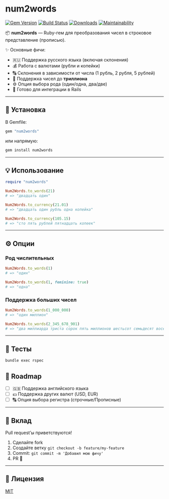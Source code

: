 # num2words

[![Gem Version](https://badge.fury.io/rb/num2words.svg)](https://badge.fury.io/rb/num2words)
[![Build Status](https://github.com/ВАШ_НИК/num2words/actions/workflows/ci.yml/badge.svg)](https://github.com/ВАШ_НИК/num2words/actions)
[![Downloads](https://img.shields.io/gem/dt/num2words.svg)](https://rubygems.org/gems/num2words)
[![Maintainability](https://api.codeclimate.com/v1/badges/ВАШ_BADGE/maintainability)](https://codeclimate.com/github/ВАШ_НИК/num2words/maintainability)

📦 **num2words** — Ruby-гем для преобразования чисел в строковое представление (прописью).

✨ Основные фичи:
- 🇷🇺 Поддержка русского языка (включая склонения)
- 💰 Работа с валютами (рубли и копейки)
- 🔠 Склонения в зависимости от числа (1 рубль, 2 рубля, 5 рублей)
- 📏 Поддержка чисел до **триллиона**
- ⚙️ Опция выбора рода (один/одна, два/две)
- 🚀 Готово для интеграции в Rails

---

## 🚀 Установка

В Gemfile:

```ruby
gem "num2words"
```

или напрямую:

```bash
gem install num2words
```

---

## 💡 Использование

```ruby
require "num2words"

Num2Words.to_words(21)
# => "двадцать один"

Num2Words.to_currency(21.01)
# => "двадцать один рубль одна копейка"

Num2Words.to_currency(105.15)
# => "сто пять рублей пятнадцать копеек"
```

---

## ⚙️ Опции

### Род числительных
```ruby
Num2Words.to_words(1) 
# => "один"

Num2Words.to_words(1, feminine: true) 
# => "одна"
```

### Поддержка больших чисел
```ruby
Num2Words.to_words(1_000_000)
# => "один миллион"

Num2Words.to_words(2_345_678_901)
# => "два миллиарда триста сорок пять миллионов шестьсот семьдесят восемь тысяч девятьсот один"
```

---

## 🧪 Тесты

```bash
bundle exec rspec
```

## 📌 Roadmap

- [ ] 🇬🇧 Поддержка английского языка
- [ ] 💵 Поддержка других валют (USD, EUR)
- [ ] 🔠 Опция выбора регистра (строчные/Прописные)

---

## 🤝 Вклад

Pull request’ы приветствуются!

1. Сделайте fork
2. Создайте ветку `git checkout -b feature/my-feature`
3. Commit: `git commit -m 'Добавил мою фичу'`
4. PR 🚀

---

## 📜 Лицензия

[MIT](LICENSE)
